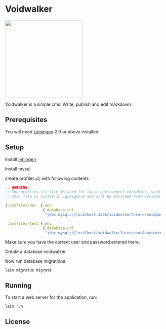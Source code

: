 # Voidwalker
<img src="http://i.imgur.com/yfHO418.jpg" align="top" height=250 />

Voidwalker is a simple cms. Write, publish and edit markdown.

## Prerequisites

You will need [Leiningen][1] 2.0 or above installed.

[1]: https://github.com/technomancy/leiningen

## Setup

Install [leningen](https://leiningen.org/)

Install mysql

create profiles.clj with following contents

```clojure
;; WARNING
;; The profiles.clj file is used for local environment variables, such as database credentials.
;; This file is listed in .gitignore and will be excluded from version control by Git.

{:profiles/dev  {:env
                 {:database-url
                  "jdbc:mysql://localhost:3306/voidwalker?user=root&password="}}

 :profiles/test {:env
                 {:database-url
                  "jdbc:mysql://localhost/voidwalker?user=root&password="}}}
```

Make sure you have the correct user and password entered there.

Create a database voidwalker

Now run database migrations

```shell
lein migratus migrate
```

## Running

To start a web server for the application, run:

    lein run

## License
